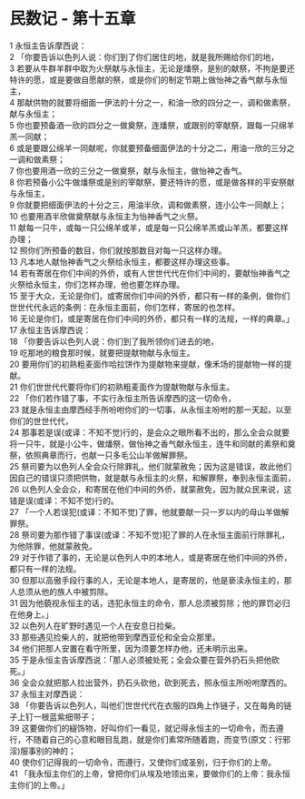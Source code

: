 # 民数记 - 第十五章
  
 1 永恒主告诉摩西说：  
 2 「你要告诉以色列人说：你们到了你们居住的地，就是我所赐给你们的地，  
 3 若要从牛群羊群中取为火祭献与永恒主，无论是燔祭，是别的献祭，不拘是要还特许的愿，或是要做自愿献的祭，或是你们的制定节期上做怡神之香气献与永恒主，  
 4 那献供物的就要将细面一伊法的十分之一，和油一欣的四分之一，调和做素祭，献与永恒主；  
 5 你也要预备酒一欣的四分之一做奠祭，连燔祭，或跟别的宰献祭，跟每一只绵羊羔一同献；  
 6 或是要跟公绵羊一同献呢，你就要预备细面伊法的十分之二，用油一欣的三分之一调和做素祭；  
 7 你也要用酒一欣的三分之一做奠祭，献与永恒主，做怡神之香气。  
 8 你若预备小公牛做燔祭或是别的宰献祭，要还特许的愿，或是做各样的平安祭献与永恒主，  
 9 你就要把细面伊法的十分之三，用油半欣，调和做素祭，连小公牛一同献上；  
 10 也要用酒半欣做奠祭献与永恒主为怡神香气之火祭。  
 11 献每一只牛，或每一只公绵羊或羊，或是每一只公绵羊羔或山羊羔，都要这样办理；  
 12 照你们所预备的数目，你们就按那数目对每一只这样办理。  
 13 凡本地人献怡神香气之火祭给永恒主，都要这样办理这些事。  
 14 若有寄居在你们中间的外侨，或有人世世代代在你们中间的，要献怡神香气之火祭给永恒主，你们怎样办理，他也要怎样办理。  
 15 至于大众，无论是你们，或寄居你们中间的外侨，都只有一样的条例，做你们世世代代永远的条例：在永恒主面前，你们怎样，寄居的也怎样。  
 16 无论是你们，或是寄居在你们中间的外侨，都只有一样的法规，一样的典章。」  
 17 永恒主告诉摩西说：  
 18 「你要告诉以色列人说：你们到了我所领你们进去的地，  
 19 吃那地的粮食那时候，就要把提献物献与永恒主。  
 20 要用你们的初熟粗麦面作哈拉饼作为提献物来提献，像禾场的提献物一样的提献。  
 21 你们世世代代要将你们的初熟粗麦面作为提献物献与永恒主。  
 22 「你们若作错了事，不实行永恒主所告诉摩西的这一切命令，  
 23 就是永恒主由摩西经手所吩咐你们的一切事，从永恒主吩咐的那一天起，以至你们的世世代代，  
 24 那事若是误(或译：不知不觉)行的，是会众之眼所看不出的，那么全会众就要将一只牛，就是小公牛，做燔祭，做怡神之香气献永恒主，连牛和同献的素祭和奠祭，依照典章而行，也献一只多毛公山羊做解罪祭。  
 25 祭司要为以色列人全会众行除罪礼，他们就蒙赦免；因为这是错误，故此他们因自己的错误只须把供物，就是献与永恒主的火祭，和解罪祭，奉到永恒主面前，  
 26 以色列人全会众，和寄居在他们中间的外侨，就蒙赦免，因为就众民来说，这错是误(或译：不知不觉)行的。  
 27 「一个人若误犯(或译：不知不觉)了罪，他就要献一只一岁以内的母山羊做解罪祭。  
 28 祭司要为那作错了事误(或译：不知不觉)犯了罪的人在永恒主面前行除罪礼，为他除罪，他就蒙赦免。  
 29 对于作错了事的，无论是以色列人中的本地人，或是寄居在他们中间的外侨，都只有一样的法规。  
 30 但那以高傲手段行事的人，无论是本地人，是寄居的，他是亵渎永恒主的，那人总须从他的族人中被剪除。  
 31 因为他藐视永恒主的话，违犯永恒主的命令，那人总须被剪除；他的罪罚必归在他身上。」  
 32 以色列人在旷野时遇见一个人在安息日捡柴。  
 33 那些遇见捡柴人的，就把他带到摩西亚伦和全会众那里。  
 34 他们把那人安置在看守所里，因为须要怎样办他，还未明示出来。  
 35 于是永恒主告诉摩西说：「那人必须被处死；全会众要在营外扔石头把他砍死。」  
 36 全会众就把那人拉出营外，扔石头砍他，砍到死去，照永恒主所吩咐摩西的。  
 37 永恒主对摩西说：  
 38 「你要告诉以色列人，叫他们世世代代在衣服的四角上作链子，又在每角的链子上钉一根蓝紫细带子；  
 39 这要做你们的繸饰物，好叫你们一看见，就记得永恒主的一切命令，而去遵行，不随着自己的心意和眼目乱跑，就是你们素常所随着跑，而变节(原文：行邪淫)服事别的神的；  
 40 使你们记得我的一切命令，而遵行，又使你们成圣别，归于你们的上帝。  
 41 「我永恒主你们的上帝，曾把你们从埃及地领出来，要做你们的上帝：我永恒主你们的上帝。」